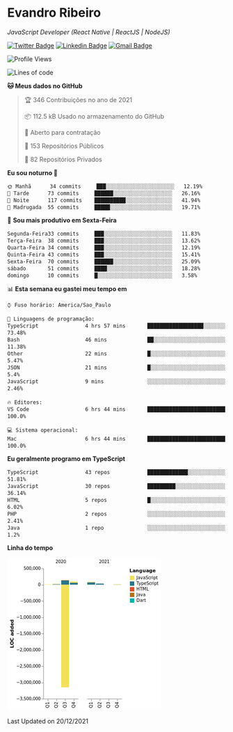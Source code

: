 # Evandro **Ribeiro**

*JavaScript Developer (React Native | ReactJS | NodeJS)*

[![Twitter Badge](https://img.shields.io/badge/-@ribeiroevandro-201B2D?style=flat-square&labelColor=201B2D&logo=twitter&logoColor=white&link=https://twitter.com/ribeiroevandro)](https://twitter.com/ribeiroevandro) 
[![Linkedin Badge](https://img.shields.io/badge/-Evandro%20Ribeiro-201B2D?style=flat-square&logo=Linkedin&logoColor=white&link=https://www.linkedin.com/in/ribeiroevandro)](https://www.linkedin.com/in/ribeiroevandro) 
[![Gmail Badge](https://img.shields.io/badge/-oi@ribeiroevandro.com.br-201B2D?style=flat-square&logo=Gmail&logoColor=white&link=mailto:oi@ribeiroevandro.com.br)](mailto:oi@ribeiroevandro.com.br)


<!--START_SECTION:waka-->
![Profile Views](http://img.shields.io/badge/Visualizac%C3%B5es%20do%20perfil-0-blue)

![Lines of code](https://img.shields.io/badge/Desde%20o%20Hello%20World%20eu%20escrevi--3%20Million%20linhas%20de%20c%C3%B3digo-blue)

**🐱 Meus dados no GitHub** 

> 🏆 346 Contribuições no ano de 2021
 > 
> 📦 112.5 kB Usado no armazenamento do GitHub 
 > 
> 💼 Aberto para contratação
 > 
> 📜 153 Repositórios Públicos 
 > 
> 🔑 82 Repositórios Privados  
 > 
**Eu sou noturno 🦉** 

```text
🌞 Manhã      34 commits     ███░░░░░░░░░░░░░░░░░░░░░░   12.19% 
🌆 Tarde      73 commits     ██████░░░░░░░░░░░░░░░░░░░   26.16% 
🌃 Noite      117 commits    ██████████░░░░░░░░░░░░░░░   41.94% 
🌙 Madrugada  55 commits     █████░░░░░░░░░░░░░░░░░░░░   19.71%

```
📅 **Sou mais produtivo em Sexta-Feira** 

```text
Segunda-Feira33 commits     ███░░░░░░░░░░░░░░░░░░░░░░   11.83% 
Terça-Feira  38 commits     ███░░░░░░░░░░░░░░░░░░░░░░   13.62% 
Quarta-Feira 34 commits     ███░░░░░░░░░░░░░░░░░░░░░░   12.19% 
Quinta-Feira 43 commits     ███░░░░░░░░░░░░░░░░░░░░░░   15.41% 
Sexta-Feira  70 commits     ██████░░░░░░░░░░░░░░░░░░░   25.09% 
sábado       51 commits     ████░░░░░░░░░░░░░░░░░░░░░   18.28% 
domingo      10 commits     █░░░░░░░░░░░░░░░░░░░░░░░░   3.58%

```


📊 **Esta semana eu gastei meu tempo em** 

```text
⌚︎ Fuso horário: America/Sao_Paulo

💬 Linguagens de programação: 
TypeScript               4 hrs 57 mins       ██████████████████░░░░░░░   73.48% 
Bash                     46 mins             ██░░░░░░░░░░░░░░░░░░░░░░░   11.38% 
Other                    22 mins             █░░░░░░░░░░░░░░░░░░░░░░░░   5.47% 
JSON                     21 mins             █░░░░░░░░░░░░░░░░░░░░░░░░   5.4% 
JavaScript               9 mins              ░░░░░░░░░░░░░░░░░░░░░░░░░   2.46%

🔥 Editores: 
VS Code                  6 hrs 44 mins       █████████████████████████   100.0%

💻 Sistema operacional: 
Mac                      6 hrs 44 mins       █████████████████████████   100.0%

```

**Eu geralmente programo em TypeScript** 

```text
TypeScript               43 repos            █████████████░░░░░░░░░░░░   51.81% 
JavaScript               30 repos            █████████░░░░░░░░░░░░░░░░   36.14% 
HTML                     5 repos             █░░░░░░░░░░░░░░░░░░░░░░░░   6.02% 
PHP                      2 repos             ░░░░░░░░░░░░░░░░░░░░░░░░░   2.41% 
Java                     1 repo              ░░░░░░░░░░░░░░░░░░░░░░░░░   1.2%

```


**Linha do tempo**

![Chart not found](https://raw.githubusercontent.com/ribeiroevandro/ribeiroevandro/master/charts/bar_graph.png) 


 Last Updated on 20/12/2021
<!--END_SECTION:waka-->
